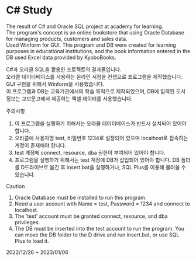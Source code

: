 # C# Study
The result of C# and Oracle SQL project at academy for learning.  
The program's concept is an online bookstore that using Oracle Database for managing products, customers and sales data.  
Used Winform for GUI.
This program and DB were created for learning purposes in educational institutions, and the book information entered in the DB used Excel data provided by KyoboBooks.
  
C#과 오라클 SQL을 활용한 프로젝트의 결과물입니다.  
오라클 데이터베이스를 사용하는 온라인 서점을 컨셉으로 프로그램을 제작했습니다.  
GUI 구현을 위해서 Winform을 사용했습니다.  
이 프로그램과 DB는 교육기관에서의 학습 목적으로 제작되었으며, DB에 입력된 도서 정보는 교보문고에서 제공하는 엑셀 데이터를 사용했습니다.
  
  
  
주의사항
1. 이 프로그램을 실행하기 위해서는 오라클 데이터베이스가 반드시 설치되어 있어야 합니다.  
2. 오라클에 사용자명 test, 비밀번호 1234로 설정되어 있으며 localhost로 접속하는 계정이 존재해야 합니다.  
3. test 계정에 connect, resource, dba 권한이 부여되어 있어야 합니다.  
4. 프로그램을 실행하기 위해서는 test 계정에 DB가 삽입되어 있어야 합니다. DB 폴더를 D드라이브로 옮긴 후 insert.bat을 실행하거나, SQL Plus를 이용해 불러올 수 있습니다.  
  
Caution
1. Oracle Database must be installed to run this program.  
2. Need a user account with Name = test, Password = 1234 and connect to localhost.  
3. The 'test' account must be granted connect, resource, and dba privileges.  
4. The DB must be inserted into the test account to run the program. You can move the DB folder to the D drive and run insert.bat, or use SQL Plus to load it.

2022/12/26 ~ 2023/01/06
